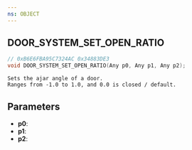 ```yaml
---
ns: OBJECT
---
```

## DOOR_SYSTEM_SET_OPEN_RATIO

```c
// 0xB6E6FBA95C7324AC 0x34883DE3
void DOOR_SYSTEM_SET_OPEN_RATIO(Any p0, Any p1, Any p2);
```

```
Sets the ajar angle of a door.
Ranges from -1.0 to 1.0, and 0.0 is closed / default.
```

## Parameters
* **p0**:
* **p1**:
* **p2**:
